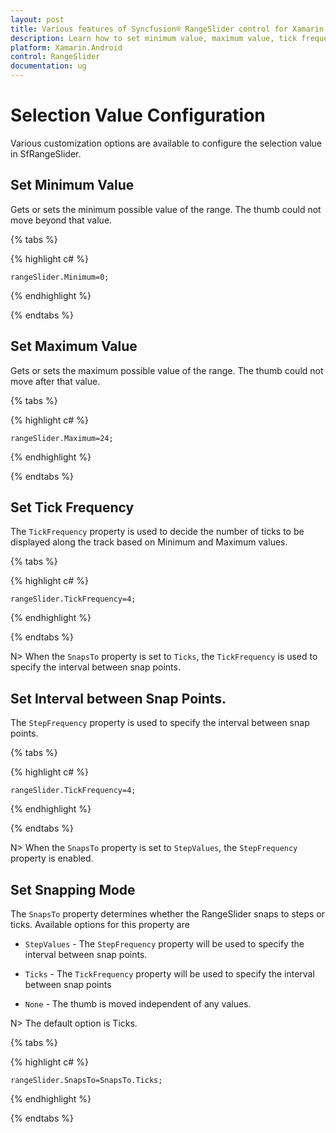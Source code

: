 ```yaml
---
layout: post
title: Various features of Syncfusion® RangeSlider control for Xamarin.Android
description: Learn how to set minimum value, maximum value, tick frequency, step frequency, enabling snaps to support and orientation for RangeSlider
platform: Xamarin.Android
control: RangeSlider
documentation: ug
---
```


# Selection Value Configuration

Various customization options are available to configure the selection value in SfRangeSlider.

## Set Minimum Value

Gets or sets the minimum possible value of the range. The thumb could not move beyond that value.

{% tabs %}

{% highlight c# %}

	rangeSlider.Minimum=0;

{% endhighlight %}

{% endtabs %}

## Set Maximum Value

Gets or sets the maximum possible value of the range. The thumb could not move after that value.

{% tabs %}

{% highlight c# %}

	rangeSlider.Maximum=24;

{% endhighlight %}

{% endtabs %}

## Set Tick Frequency

The `TickFrequency` property is used to decide the number of ticks to be displayed along the track based on Minimum and Maximum values.

{% tabs %}

{% highlight c# %}

	rangeSlider.TickFrequency=4;

{% endhighlight %}

{% endtabs %}

N> When the `SnapsTo` property is set to `Ticks`, the `TickFrequency` is used to specify the interval between snap points.

## Set Interval between Snap Points.

The `StepFrequency` property is used to specify the interval between snap points.

{% tabs %}

{% highlight c# %}

	rangeSlider.TickFrequency=4;

{% endhighlight %}

{% endtabs %}

N> When the `SnapsTo` property is set to `StepValues`, the `StepFrequency` property is enabled.

## Set Snapping Mode

The `SnapsTo` property determines whether the RangeSlider snaps to steps or ticks. Available options for this property are

* `StepValues` - The `StepFrequency` property will be used to specify the interval between snap points.

* `Ticks` - The `TickFrequency` property will be used to specify the interval between snap points

* `None` - The thumb is moved independent of any values.

N> The default option is Ticks.

{% tabs %}

{% highlight c# %}

	rangeSlider.SnapsTo=SnapsTo.Ticks;

{% endhighlight %}

{% endtabs %}
